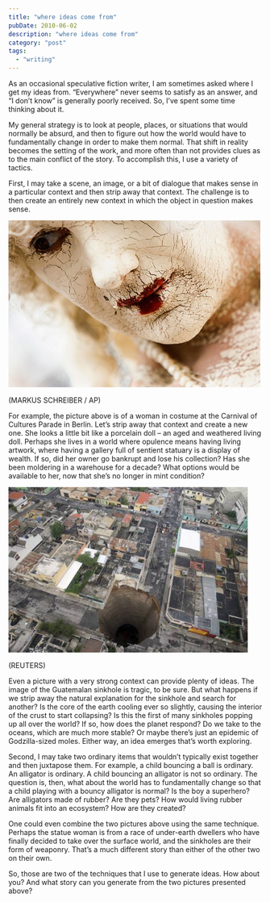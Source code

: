 ```yaml
---
title: "where ideas come from"
pubDate: 2010-06-02
description: "where ideas come from"
category: "post"
tags:
  - "writing"
---
```


As an occasional speculative fiction writer, I am sometimes asked where I get my ideas from. “Everywhere” never seems to satisfy as an answer, and “I don’t know” is generally poorly received. So, I’ve spent some time thinking about it.

My general strategy is to look at people, places, or situations that would normally be absurd, and then to figure out how the world would have to fundamentally change in order to make them normal. That shift in reality becomes the setting of the work, and more often than not provides clues as to the main conflict of the story. To accomplish this, I use a variety of tactics.

First, I may take a scene, an image, or a bit of dialogue that makes sense in a particular context and then strip away that context. The challenge is to then create an entirely new context in which the object in question makes sense.

![](ideas-1.jpg)

(MARKUS SCHREIBER / AP)

For example, the picture above is of a woman in costume at the Carnival of Cultures Parade in Berlin. Let’s strip away that context and create a new one. She looks a little bit like a porcelain doll – an aged and weathered living doll. Perhaps she lives in a world where opulence means having living artwork, where having a gallery full of sentient statuary is a display of wealth. If so, did her owner go bankrupt and lose his collection? Has she been moldering in a warehouse for a decade? What options would be available to her, now that she’s no longer in mint condition?

![](ideas-2.jpg)

(REUTERS)

Even a picture with a very strong context can provide plenty of ideas. The image of the Guatemalan sinkhole is tragic, to be sure. But what happens if we strip away the natural explanation for the sinkhole and search for another? Is the core of the earth cooling ever so slightly, causing the interior of the crust to start collapsing? Is this the first of many sinkholes popping up all over the world? If so, how does the planet respond? Do we take to the oceans, which are much more stable? Or maybe there’s just an epidemic of Godzilla-sized moles. Either way, an idea emerges that’s worth exploring.

Second, I may take two ordinary items that wouldn’t typically exist together and then juxtapose them. For example, a child bouncing a ball is ordinary. An alligator is ordinary. A child bouncing an alligator is not so ordinary. The question is, then, what about the world has to fundamentally change so that a child playing with a bouncy alligator is normal? Is the boy a superhero? Are alligators made of rubber? Are they pets? How would living rubber animals fit into an ecosystem? How are they created?

One could even combine the two pictures above using the same technique. Perhaps the statue woman is from a race of under-earth dwellers who have finally decided to take over the surface world, and the sinkholes are their form of weaponry. That’s a much different story than either of the other two on their own.

So, those are two of the techniques that I use to generate ideas. How about you? And what story can you generate from the two pictures presented above?
